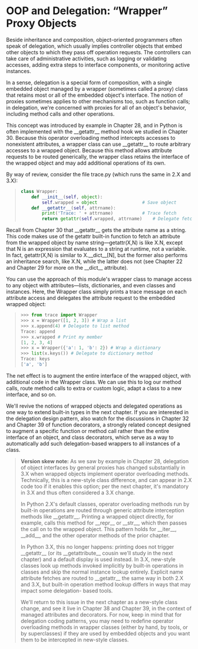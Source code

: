 # OOP and Delegation: “Wrapper” Proxy Objects
Beside inheritance and composition, object-oriented programmers often speak of delegation, which usually 
implies controller objects that embed other objects to which they pass off operation requests. The 
controllers can take care of administrative activities, such as logging or validating accesses, adding 
extra steps to interface components, or monitoring active instances.

In a sense, delegation is a special form of composition, with a single embedded object managed by a wrapper 
(sometimes called a proxy) class that retains most or all of the embedded object's interface. The notion 
of proxies sometimes applies to other mechanisms too, such as function calls; in delegation, we're concerned 
with proxies for all of an object's behavior, including method calls and other operations.

This concept was introduced by example in Chapter 28, and in Python is often implemented with the \_\_getattr\_\_ 
method hook we studied in Chapter 30. Because this operator overloading method intercepts accesses to nonexistent 
attributes, a wrapper class can use \_\_getattr\_\_ to route arbitrary accesses to a wrapped object. Because this
method allows attribute requests to be routed generically, the wrapper class retains the interface of the wrapped 
object and may add additional operations of its own.

By way of review, consider the file trace.py (which runs the same in 2.X and 3.X):
> ```python
> class Wrapper:
>     def __init__(self, object):
>         self.wrapped = object 				# Save object
>     def __getattr__(self, attrname):
>         print('Trace: ' + attrname) 			# Trace fetch
>         return getattr(self.wrapped, attrname)    # Delegate fetch
> ```
Recall from Chapter 30 that \_\_getattr\_\_ gets the attribute name as a string. This code makes use of the getattr 
built-in function to fetch an attribute from the wrapped object by name string—getattr(X,N) is like X.N, except 
that N is an expression that evaluates to a string at runtime, not a variable. In fact, getattr(X,N) is similar
to X.\_\_dict\_\_[N], but the former also performs an inheritance search, like X.N, while the latter does not (see
Chapter 22 and Chapter 29 for more on the \_\_dict\_\_ attribute).

You can use the approach of this module's wrapper class to manage access to any object with attributes—lists, 
dictionaries, and even classes and instances. Here, the Wrapper class simply prints a trace message on each
attribute access and delegates the attribute request to the embedded wrapped object:
> ```python
> >>> from trace import Wrapper
> >>> x = Wrapper([1, 2, 3]) # Wrap a list
> >>> x.append(4) # Delegate to list method
> Trace: append
> >>> x.wrapped # Print my member
> [1, 2, 3, 4]
> >>> x = Wrapper({'a': 1, 'b': 2}) # Wrap a dictionary
> >>> list(x.keys()) # Delegate to dictionary method
> Trace: keys
> ['a', 'b']
> ```

The net effect is to augment the entire interface of the wrapped object, with additional code in the Wrapper class.
We can use this to log our method calls, route method calls to extra or custom logic, adapt a class to a new interface,
and so on.

We'll revive the notions of wrapped objects and delegated operations as one way to extend built-in types in the next
chapter. If you are interested in the delegation design pattern, also watch for the discussions in Chapter 32 and
Chapter 39 of function decorators, a strongly related concept designed to augment a specific function or method
call rather than the entire interface of an object, and class decorators, which serve as a way to automatically add
such delegation-based wrappers to all instances of a class.

> **Version skew note:** As we saw by example in Chapter 28, delegation of object interfaces by general proxies has
> changed substantially in 3.X when wrapped objects implement operator overloading methods. Technically, this is
> a new-style class difference, and can appear in 2.X code too if it enables this option; per the next chapter,
> it's mandatory in 3.X and thus often considered a 3.X change.
> 
> In Python 2.X's default classes, operator overloading methods run by built-in operations are routed through
> generic attribute interception methods like \_\_getattr\_\_. Printing a wrapped object directly, for example, calls
> this method for \_\_repr\_\_ or \_\_str\_\_, which then passes the call on to the wrapped object. This pattern holds for
> \_\_iter\_\_, \_\_add\_\_, and the other operator methods of the prior chapter.
> 
> In Python 3.X, this no longer happens: printing does not trigger \_\_getattr\_\_ (or its \_\_getattribute\_\_ cousin
> we'll study in the next chapter) and a default display is used instead. In 3.X, new-style classes look up methods
> invoked implicitly by built-in operations in classes and skip the normal instance lookup entirely. Explicit name
> attribute fetches are routed to \_\_getattr\_\_ the same way in both 2.X and 3.X, but built-in operation method lookup
> differs in ways that may impact some delegation- based tools.
> 
> We'll return to this issue in the next chapter as a new-style class change, and see it live in Chapter 38 and Chapter 39,
> in the context of managed attributes and decorators. For now, keep in mind that for delegation coding patterns, you may
> need to redefine operator overloading methods in wrapper classes (either by hand, by tools, or by superclasses) if
> they are used by embedded objects and you want them to be intercepted in new-style classes.
